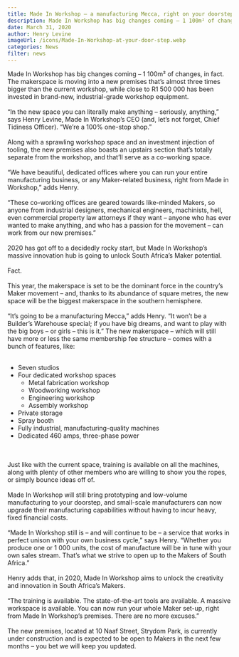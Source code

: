 ```yaml
---
title: Made In Workshop – a manufacturing Mecca, right on your doorstep
description: Made In Workshop has big changes coming – 1 100m² of changes, in fact. The makerspace is moving into a new premises that’s almost three times bigger than the current workshop, while close to R1 500 000 has been invested in brand-new, industrial-grade workshop equipment.
date: March 31, 2020
author: Henry Levine
imageUrl: /icons/Made-In-Workshop-at-your-door-step.webp
categories: News
filter: news
---
```


Made In Workshop has big changes coming – 1 100m² of changes, in fact. The makerspace is moving into a new premises that’s almost three times bigger than the current workshop, while close to R1 500 000 has been invested in brand-new, industrial-grade workshop equipment.
<br/><br/>
“In the new space you can literally make anything – seriously, anything,” says Henry Levine, Made In Workshop’s CEO (and, let’s not forget, Chief Tidiness Officer). “We’re a 100% one-stop shop.”
<br/><br/>
Along with a sprawling workshop space and an investment injection of tooling, the new premises also boasts an upstairs section that’s totally separate from the workshop, and that’ll serve as a co-working space.
<br/><br/>
“We have beautiful, dedicated offices where you can run your entire manufacturing business, or any Maker-related business, right from Made in Workshop,” adds Henry.
<br/><br/>
“These co-working offices are geared towards like-minded Makers, so anyone from industrial designers, mechanical engineers, machinists, hell, even commercial property law attorneys if they want – anyone who has ever wanted to make anything, and who has a passion for the movement – can work from our new premises.”
<br/><br/>
2020 has got off to a decidedly rocky start, but Made In Workshop’s massive innovation hub is going to unlock South Africa’s Maker potential.
<br/><br/>
Fact.
<br/><br/>
This year, the makerspace is set to be the dominant force in the country’s Maker movement – and, thanks to its abundance of square metres, the new space will be the biggest makerspace in the southern hemisphere.
<br/><br/>
“It’s going to be a manufacturing Mecca,” adds Henry. “It won’t be a Builder’s Warehouse special; if you have big dreams, and want to play with the big boys – or girls – this is it.” The new makerspace – which will still have more or less the same membership fee structure – comes with a bunch of features, like:
<br/><br/>

- Seven studios
- Four dedicated workshop spaces
  - Metal fabrication workshop
  - Woodworking workshop
  - Engineering workshop
  - Assembly workshop
- Private storage
- Spray booth
- Fully industrial, manufacturing-quality machines
- Dedicated 460 amps, three-phase power

<br/><br/>
Just like with the current space, training is available on all the machines, along with plenty of other members who are willing to show you the ropes, or simply bounce ideas off of.
<br/><br/>
Made In Workshop will still bring prototyping and low-volume manufacturing to your doorstep, and small-scale manufacturers can now upgrade their manufacturing capabilities without having to incur heavy, fixed financial costs.
<br/><br/>
“Made In Workshop still is – and will continue to be – a service that works in perfect unison with your own business cycle,” says Henry. “Whether you produce one or 1 000 units, the cost of manufacture will be in tune with your own sales stream. That’s what we strive to open up to the Makers of South Africa.”
<br/><br/>
Henry adds that, in 2020, Made In Workshop aims to unlock the creativity and innovation in South Africa’s Makers.
<br/><br/>
“The training is available. The state-of-the-art tools are available. A massive workspace is available. You can now run your whole Maker set-up, right from Made In Workshop’s premises. There are no more excuses.”
<br/><br/>
The new premises, located at 10 Naaf Street, Strydom Park, is currently under construction and is expected to be open to Makers in the next few months – you bet we will keep you updated.
